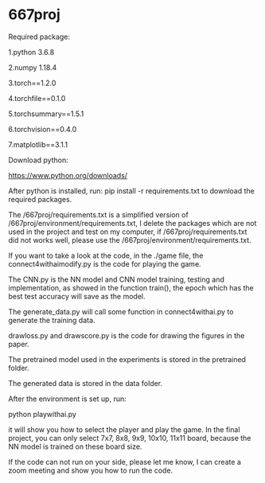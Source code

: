 # 667proj
Required package: 

1.python 3.6.8

2.numpy 1.18.4

3.torch==1.2.0

4.torchfile==0.1.0

5.torchsummary==1.5.1

6.torchvision==0.4.0

7.matplotlib==3.1.1

Download python:

https://www.python.org/downloads/


After python is installed, run: pip install -r requirements.txt to download the required packages.

The /667proj/requirements.txt is a simplified version of /667proj/environment/requirements.txt, I delete the packages which are not used in the project and test on my computer, if /667proj/requirements.txt did not works well, please use the /667proj/environment/requirements.txt.

If you want to take a look at the code, in the ./game file, the connect4withaimodify.py is the code for playing the game.

The CNN.py is the NN model and CNN model training, testing and implementation, as showed in the function train(), the epoch which has the best test accuracy will save as the model.

The generate_data.py will call some function in connect4withai.py to generate the training data.

drawloss.py and drawscore.py is the code for drawing the figures in the paper.

The pretrained model used in the experiments is stored in the pretrained folder.

The generated data is stored in the data folder.

After the environment is set up, run:

python playwithai.py

it will show you how to select the player and play the game. In the final project, you can only select 7x7, 8x8, 9x9, 10x10, 11x11 board, because the NN model is trained on these board size.

If the code can not run on your side, please let me know, I can create a zoom meeting and show you how to run the code.
